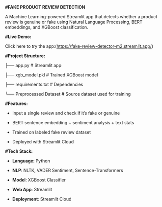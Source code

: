 **#FAKE PRODUCT REVIEW DETECTION**

A Machine Learning-powered Streamlit app that detects whether a product review is genuine or fake using Natural Language Processing, BERT embeddings, and XGBoost classification.

**#Live Demo:**

Click here to try the app:(https://fake-review-detector-m2.streamlit.app/)


**#Project Structure:**

├── app.py # Streamlit app

├── xgb_model.pkl # Trained XGBoost model

├── requirements.txt # Dependencies

└── Preprocessed Dataset # Source dataset used for training



**#Features:**

- Input a single review and check if it’s fake or genuine

- BERT sentence embedding + sentiment analysis + text stats

- Trained on labeled fake review dataset

- Deployed with Streamlit Cloud


**#Tech Stack:**

- **Language**: Python

- **NLP**: NLTK, VADER Sentiment, Sentence-Transformers

- **Model**: XGBoost Classifier

- **Web App**: Streamlit

- **Deployment**: Streamlit Cloud








